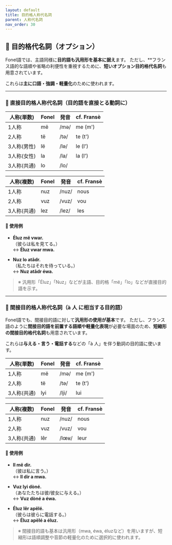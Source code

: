 ```yaml
---
layout: default
title: 目的格人称代名詞
parent: 人称代名詞
nav_order: 30
---
```

## 🎯 目的格代名詞（オプション）

Fonel語では、主語同様に**目的語も汎用形を基本に据え**ます。
ただし、**フランス語的な語順や省略の利便性を重視するために、**短いオプション目的格代名詞**も用意されています。

これらは**主に口語・強調・軽量化**のために使われます。

---

### 📌 直接目的格人称代名詞（目的語を直接とる動詞に）

| 人称(単数)     | Fonel  | 発音   | cf. Fransè |
|----------------|--------|--------|------------|
| 1人称          | më     | /mə/   | me (m')    |
| 2人称          | të     | /tə/   | te (t')    |
| 3人称(男性)    | lë     | /lə/   | le (l')    |
| 3人称(女性)    | la     | /la/   | la (l')    |
| 3人称(共通)    | lo     | /lo/   |            |


| 人称(複数)     | Fonel  | 発音   | cf. Fransè |
|----------------|--------|--------|------------|
| 1人称          | nuz    | /nuz/  | nous       |
| 2人称          | vuz    | /vuz/  | vou        |
| 3人称(共通)    | lez    | /lez/  | les        |


#### 🔸 使用例

- **Éluz më vwar.**  
  （彼らは私を見てる。）  
  ↔︎ **Éluz vwar mwa.**

- **Nuz lo atãdr.**  
  （私たちはそれを待っている。）  
  ↔︎ **Nuz atãdr éwa.**


> ※ 汎用形「Éluz」「Nuz」などが主語、目的格「më」「lo」などが直接目的語を示す。

---

### 📌 間接目的格人称代名詞（à 人 に相当する目的語）

Fonel語でも、間接目的語に対して**汎用形の使用が基本**です。
ただし、フランス語のように**間接目的語を前置する語順や軽量化表現**が必要な場面のため、**短縮形の間接目的格代名詞**も用意されています。

これらは**与える・言う・電話する**などの「à 人」を伴う動詞の目的語に使います。

| 人称(単数)     | Fonel  | 発音   | cf. Fransè |
|----------------|--------|--------|------------|
| 1人称          | më     | /mə/   | me (m')    |
| 2人称          | të     | /tə/   | te (t')    |
| 3人称(共通)    | lyi    | /lji/  | lui        |

| 人称(複数)     | Fonel  | 発音   | cf. Fransè |
|----------------|--------|--------|------------|
| 1人称          | nuz    | /nuz/  | nous       |
| 2人称          | vuz    | /vuz/  | vou        |
| 3人称(共通)    | lêr    | /lœʁ/  | leur       |

#### 🔸 使用例

- **Il më dir.**  
  （彼は私に言う。）  
  ↔︎ **Il dir a mwa.**

- **Vuz lyi dòné.**  
  （あなたたちは彼/彼女に与える。）  
  ↔︎ **Vuz dòné a éwa.**

- **Éluz lêr apëlé.**  
  （彼らは彼らに電話する。）  
  ↔︎ **Éluz apëlé a éluz.**

> ※ 間接目的語も基本は汎用形（mwa, éwa, éluzなど）を用いますが、短縮形は語順調整や音節の軽量化のために選択的に使われます。
